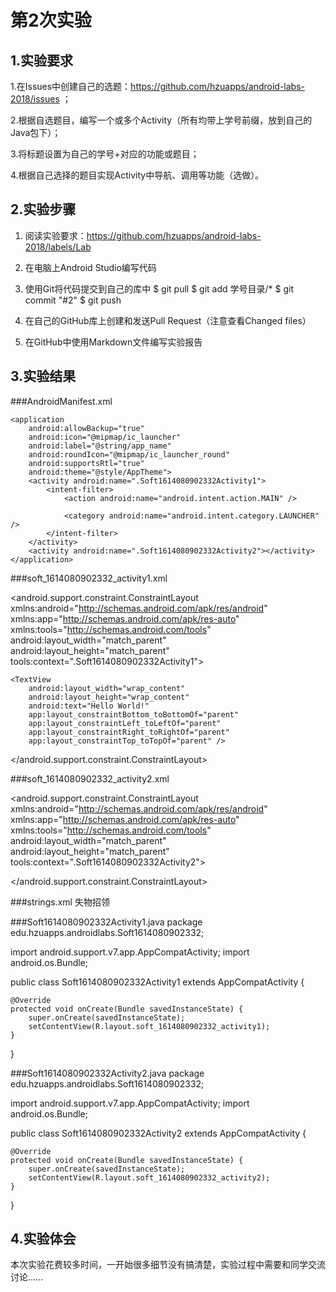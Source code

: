 # 第2次实验

## 1.实验要求
1.在Issues中创建自己的选题：https://github.com/hzuapps/android-labs-2018/issues ；

2.根据自选题目，编写一个或多个Activity（所有均带上学号前缀，放到自己的Java包下）；

3.将标题设置为自己的学号+对应的功能或题目；

4.根据自己选择的题目实现Activity中导航、调用等功能（选做）。
## 2.实验步骤
1. 阅读实验要求：https://github.com/hzuapps/android-labs-2018/labels/Lab   

2. 在电脑上Android Studio编写代码  

3. 使用Git将代码提交到自己的库中 
$ git pull
$ git add 学号目录/*
$ git commit "#2"
$ git push

4. 在自己的GitHub库上创建和发送Pull Request（注意查看Changed files）  

5. 在GitHub中使用Markdown文件编写实验报告
## 3.实验结果
###AndroidManifest.xml
<?xml version="1.0" encoding="utf-8"?>
<manifest xmlns:android="http://schemas.android.com/apk/res/android"
    package="edu.hzuapps.androidlabs.Soft1614080902332">

    <application
        android:allowBackup="true"
        android:icon="@mipmap/ic_launcher"
        android:label="@string/app_name"
        android:roundIcon="@mipmap/ic_launcher_round"
        android:supportsRtl="true"
        android:theme="@style/AppTheme">
        <activity android:name=".Soft1614080902332Activity1">
            <intent-filter>
                <action android:name="android.intent.action.MAIN" />

                <category android:name="android.intent.category.LAUNCHER" />
            </intent-filter>
        </activity>
        <activity android:name=".Soft1614080902332Activity2"></activity>
    </application>

</manifest>

###soft_1614080902332_activity1.xml
<?xml version="1.0" encoding="utf-8"?>
<android.support.constraint.ConstraintLayout xmlns:android="http://schemas.android.com/apk/res/android"
    xmlns:app="http://schemas.android.com/apk/res-auto"
    xmlns:tools="http://schemas.android.com/tools"
    android:layout_width="match_parent"
    android:layout_height="match_parent"
    tools:context=".Soft1614080902332Activity1">

    <TextView
        android:layout_width="wrap_content"
        android:layout_height="wrap_content"
        android:text="Hello World!"
        app:layout_constraintBottom_toBottomOf="parent"
        app:layout_constraintLeft_toLeftOf="parent"
        app:layout_constraintRight_toRightOf="parent"
        app:layout_constraintTop_toTopOf="parent" />

</android.support.constraint.ConstraintLayout>


###soft_1614080902332_activity2.xml
<?xml version="1.0" encoding="utf-8"?>
<android.support.constraint.ConstraintLayout xmlns:android="http://schemas.android.com/apk/res/android"
    xmlns:app="http://schemas.android.com/apk/res-auto"
    xmlns:tools="http://schemas.android.com/tools"
    android:layout_width="match_parent"
    android:layout_height="match_parent"
    tools:context=".Soft1614080902332Activity2">

</android.support.constraint.ConstraintLayout>


###strings.xml
<resources>
    <string name="app_name">失物招领</string>
</resources>


###Soft1614080902332Activity1.java
package edu.hzuapps.androidlabs.Soft1614080902332;

import android.support.v7.app.AppCompatActivity;
import android.os.Bundle;

public class Soft1614080902332Activity1 extends AppCompatActivity {

    @Override
    protected void onCreate(Bundle savedInstanceState) {
        super.onCreate(savedInstanceState);
        setContentView(R.layout.soft_1614080902332_activity1);
    }
}


###Soft1614080902332Activity2.java
package edu.hzuapps.androidlabs.Soft1614080902332;

import android.support.v7.app.AppCompatActivity;
import android.os.Bundle;

public class Soft1614080902332Activity2 extends AppCompatActivity {

    @Override
    protected void onCreate(Bundle savedInstanceState) {
        super.onCreate(savedInstanceState);
        setContentView(R.layout.soft_1614080902332_activity2);
    }
}


## 4.实验体会
本次实验花费较多时间，一开始很多细节没有搞清楚，实验过程中需要和同学交流讨论……
